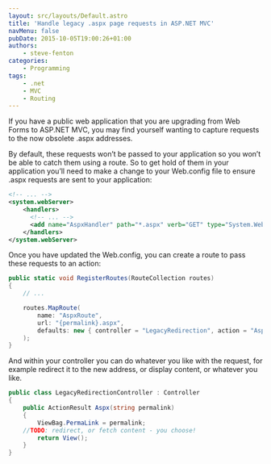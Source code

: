 ```yaml
---
layout: src/layouts/Default.astro
title: 'Handle legacy .aspx page requests in ASP.NET MVC'
navMenu: false
pubDate: 2015-10-05T19:00:26+01:00
authors:
    - steve-fenton
categories:
    - Programming
tags:
    - .net
    - MVC
    - Routing
---
```


If you have a public web application that you are upgrading from Web Forms to ASP.NET MVC, you may find yourself wanting to capture requests to the now obsolete .aspx addresses.

By default, these requests won’t be passed to your application so you won’t be able to catch them using a route. So to get hold of them in your application you’ll need to make a change to your Web.config file to ensure .aspx requests are sent to your application:

```xml
<!-- ... -->
<system.webServer>
	<handlers>
	  <!-- ... -->
	  <add name="AspxHandler" path="*.aspx" verb="GET" type="System.Web.Handlers.TransferRequestHandler" preCondition="integratedMode,runtimeVersionv4.0" />
	</handlers>
</system.webServer>
```

Once you have updated the Web.config, you can create a route to pass these requests to an action:

```csharp
public static void RegisterRoutes(RouteCollection routes)
{
    // ...

    routes.MapRoute(
        name: "AspxRoute",
        url: "{permalink}.aspx",
        defaults: new { controller = "LegacyRedirection", action = "Aspx" }
    );
}
```

And within your controller you can do whatever you like with the request, for example redirect it to the new address, or display content, or whatever you like.

```csharp
public class LegacyRedirectionController : Controller
{
    public ActionResult Aspx(string permalink)
    {
        ViewBag.PermaLink = permalink;
	//TODO: redirect, or fetch content - you choose! 
        return View();
    }
}
```
